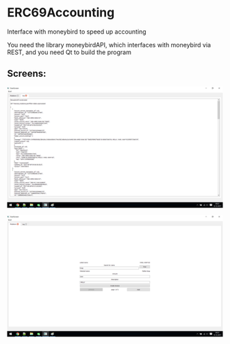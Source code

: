# ERC69Accounting
Interface with moneybird to speed up accounting

You need the library moneybirdAPI, which interfaces with moneybird via REST, and you need Qt to build the program

## Screens:

![LogScreen](https://github.com/twantonie/ERC69Accounting/blob/master/Log.png)

![ProcessMutationScreen](https://github.com/twantonie/ERC69Accounting/blob/master/mutations.png)
